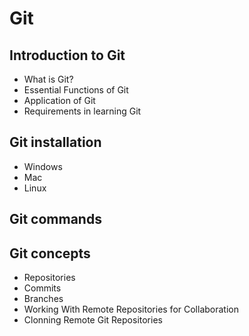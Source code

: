 # **Git**
 
## Introduction to Git
- What is Git?
- Essential Functions of Git
- Application of Git
- Requirements in learning Git



## Git installation
- Windows
- Mac
- Linux


## Git commands


## Git concepts
- Repositories
- Commits
- Branches
- Working With Remote Repositories for Collaboration
- Clonning Remote Git Repositories